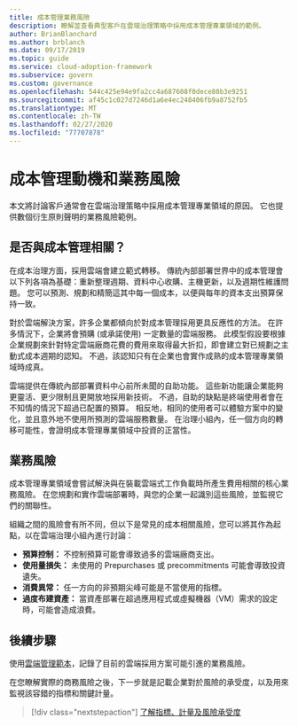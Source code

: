 ```yaml
---
title: 成本管理業務風險
description: 瞭解並查看典型客戶在雲端治理策略中採用成本管理專業領域的範例。 
author: BrianBlanchard
ms.author: brblanch
ms.date: 09/17/2019
ms.topic: guide
ms.service: cloud-adoption-framework
ms.subservice: govern
ms.custom: governance
ms.openlocfilehash: 544c425e94e9fa2cc4a687608f0dece80b3e9251
ms.sourcegitcommit: af45c1c027d7246d1a6e4ec248406fb9a8752fb5
ms.translationtype: MT
ms.contentlocale: zh-TW
ms.lasthandoff: 02/27/2020
ms.locfileid: "77707878"
---
```

# <a name="cost-management-motivations-and-business-risks"></a>成本管理動機和業務風險

本文將討論客戶通常會在雲端治理策略中採用成本管理專業領域的原因。 它也提供數個衍生原則聲明的業務風險範例。

<!-- markdownlint-disable MD026 -->

## <a name="is-cost-management-relevant"></a>是否與成本管理相關？

在成本治理方面，採用雲端會建立範式轉移。 傳統內部部署世界中的成本管理會以下列各項為基礎：重新整理週期、資料中心收購、主機更新，以及週期性維護問題。 您可以預測、規劃和精簡這其中每一個成本，以便與每年的資本支出預算保持一致。

對於雲端解決方案，許多企業都傾向於對成本管理採用更具反應性的方法。 在許多情況下，企業將會預購 (或承諾使用) 一定數量的雲端服務。 此模型假設要根據企業規劃來針對特定雲端廠商花費的費用來取得最大折扣，即會建立對已規劃之主動式成本週期的認知。 不過，該認知只有在企業也會實作成熟的成本管理專業領域時成真。

雲端提供在傳統內部部署資料中心前所未聞的自助功能。 這些新功能讓企業能夠更靈活、更少限制且更開放地採用新技術。 不過，自助的缺點是終端使用者會在不知情的情況下超過已配置的預算。 相反地，相同的使用者可以體驗方案中的變化，並且意外地不使用所預測的雲端服務數量。 在治理小組內，任一個方向的轉移可能性，會證明成本管理專業領域中投資的正當性。

## <a name="business-risk"></a>業務風險

成本管理專業領域會嘗試解決與在裝載雲端式工作負載時所產生費用相關的核心業務風險。 在您規劃和實作雲端部署時，與您的企業一起識別這些風險，並監視它們的關聯性。

組織之間的風險會有所不同，但以下是常見的成本相關風險，您可以將其作為起點，以在雲端治理小組內進行討論：

- **預算控制：** 不控制預算可能會導致過多的雲端廠商支出。
- **使用量損失：** 未使用的 Prepurchases 或 precommitments 可能會導致投資遺失。
- **消費異常：** 任一方向的非預期尖峰可能是不當使用的指標。
- **過度布建資產：** 當資產部署在超過應用程式或虛擬機器（VM）需求的設定時，可能會造成浪費。

## <a name="next-steps"></a>後續步驟

使用[雲端管理範本](./template.md)，記錄了目前的雲端採用方案可能引進的業務風險。

在您瞭解實際的商務風險之後，下一步就是記載企業對於風險的承受度，以及用來監視該容錯的指標和關鍵計量。

> [!div class="nextstepaction"]
> [了解指標、計量及風險承受度](./metrics-tolerance.md)
